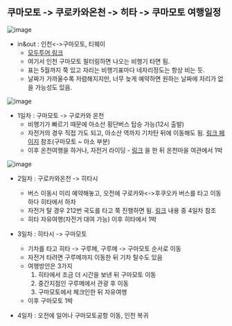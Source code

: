 ## 쿠마모토 -> 쿠로카와온천 -> 히타 -> 쿠마모토 여행일정

![image](https://github.com/user-attachments/assets/634cc6ad-26fc-4812-ae52-e4ed5ca06316)
* in&out : 인천<->구마모토, 티웨이
  - [모두투어 링크](https://www.modetour.com/flights/discount-flight?query=%7B%22departureCity%22%3A%22%22%2C%22arrivalCity%22%3A%22KMJ%22%2C%22continentCode%22%3A%22JPN%22%2C%22departureDate%22%3A%222025-02-07%22%2C%22arrivalDate%22%3A%222025-03-09%22%7D )
  - 여기서 인천 구마모토 필터링하면 나오는 비행기 타면 됨.
  - 표는 5월까지 쭉 있고 자리는 비행기표마다 네자리정도는 항상 비는 듯. 
  - 날짜가 가까울수록 저렴해지지만, 너무 늦게 예약하면 원하는 날짜에 자리가 없을 가능성도 있음.

![image](https://github.com/user-attachments/assets/f8a9f358-8285-4205-ba4e-e73059d2625a)
* 1일차 : 구마모토 -> 구로카와 온천
   - 비행기가 빠르기 때문에 아소산 횡단버스 탑승 가능(12시 출발)
   - 자전거의 경우 직접 가도 되고, 아소산 역까지 기차탄 뒤에 이동해도 됨. [링크 페이지](https://m.blog.naver.com/kbs8070/223193898173) 참조(구마모토 ~ 아소 부분)
   - 이후 온천여행을 하거나, 자전거 라이딩 - [링크](https://m.blog.naver.com/kbs8070/223194931842) 을 한 뒤 온천마을 여관에서 1박

![image](https://github.com/user-attachments/assets/cfba5e86-1ae8-4f73-b410-8fcb2b5880ec)
* 2일차 : 구로카와온천 -> 히타시
   - 버스 이동시 미리 예약해놓고, 오전에 구로카와<->후쿠오카 버스를 타고 이동하다 히타에서 하차
   - 자전거 탈 경우 212번 국도를 타고 쭉 진행하면 됨. [링크](https://m.blog.naver.com/lerousseau1/221715129201 ) 내용 중 4일차 참조
   - 히타 자유여행(자전거 대여 가능) 이후 히타에서 1박
 
* 3일차 : 히타시 -> 구마모토
   - 기차를 타고 히타 -> 구루메, 구루메 -> 구마모토 순서로 이동
   - 자전거 타려면 구루메까지 이동한 뒤 기차 탈수도 있음
   - 여행방안은 3가지
     1. 히타에서 조금 더 시간을 보낸 뒤 구마모토 이동
     2. 중간지점인 구루메에서 관광 후 이동
     3. 구마모토에서 체크인한 뒤 자유여행
   - 이후 구마모토 1박
 
* 4일차 : 오전에 일어나 구마모토공항 이동, 인천 복귀
